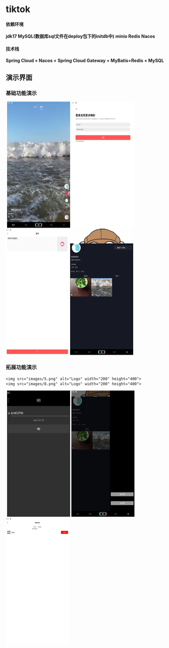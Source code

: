 # tiktok

#### 依赖环境

**jdk17   MySQL(数据库sql文件在deploy包下的initdb中)    minio   Redis    Nacos**

#### 技术栈

**Spring Cloud + Nacos + Spring Cloud Gateway + MyBatis+Redis + MySQL**

#### 

## 演示界面
### **基础功能演示**


​    <img src="images/1.png" alt="Logo" width="200" height="400">
​    <img src="images/2.png" alt="Logo" width="200" height="400">
​    <img src="images/3.png" alt="Logo" width="200" height="400">
​    <img src="images/4.png" alt="Logo" width="200" height="400">
</a>

### **拓展功能演示**
    <img src="images/5.png" alt="Logo" width="200" height="400">
    <img src="images/8.png" alt="Logo" width="200" height="400">
 </a>


​    <img src="images/9.png" alt="Logo" width="200" height="400">
​    <img src="images/10.png" alt="Logo" width="200" height="400">
​    <img src="images/11.png" alt="Logo" width="200" height="400">





